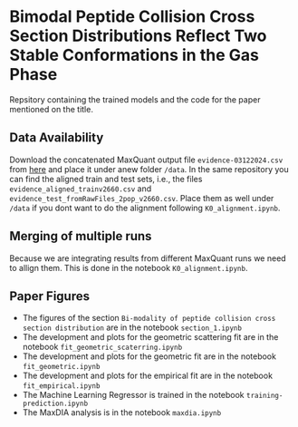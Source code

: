 # Bimodal Peptide Collision Cross Section Distributions Reflect Two Stable Conformations in the Gas Phase

Repsitory containing the trained models and the code for the paper mentioned on the title.

## Data Availability

Download the concatenated MaxQuant output file `evidence-03122024.csv` from [here](https://data.mendeley.com/datasets/szrn5srhyw) and place it under anew folder `/data`. In the same repository you can find the aligned train and test sets, i.e., the files `evidence_aligned_trainv2660.csv` and `evidence_test_fromRawFiles_2pop_v2660.csv`. Place them as well under `/data` if you dont want to do the alignment following `K0_alignment.ipynb`.

## Merging of multiple runs
Because we are integrating results from different MaxQuant runs we need to allign them. This is done in the notebook `K0_alignment.ipynb`.

## Paper Figures

* The figures of the section `Bi-modality of peptide collision cross section distribution` are in the notebook `section_1.ipynb`
* The development and plots for the geometric scattering fit are in the notebook `fit_geometric_scaterring.ipynb`
* The development and plots for the geometric fit are in the notebook `fit_geometric.ipynb`
* The development and plots for the empirical fit are in the notebook `fit_empirical.ipynb`
* The Machine Learning Regressor is trained in the notebook `training-prediction.ipynb`
* The MaxDIA analysis is in the notebook `maxdia.ipynb`


